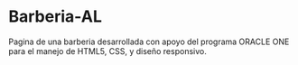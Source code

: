 # Barberia-AL
Pagina de una barberia desarrollada con apoyo del programa ORACLE ONE para el manejo de HTML5, CSS, y diseño responsivo.
